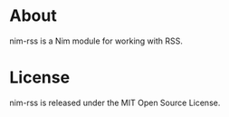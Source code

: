 About
=====

nim-rss is a Nim module for working with RSS.

License
=======

nim-rss is released under the MIT Open Source License.
